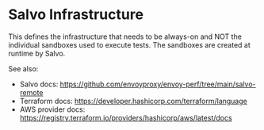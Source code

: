 # Salvo Infrastructure

This defines the infrastructure that needs to be always-on and NOT the
individual sandboxes used to execute tests. The sandboxes are created at
runtime  by Salvo.

See also:

- Salvo docs: https://github.com/envoyproxy/envoy-perf/tree/main/salvo-remote
- Terraform docs: https://developer.hashicorp.com/terraform/language
- AWS provider docs: https://registry.terraform.io/providers/hashicorp/aws/latest/docs
